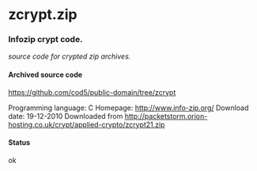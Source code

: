 # zcrypt.zip #

### Infozip crypt code. ###

*source code for crypted zip archives.*

#### Archived source code ####
https://github.com/cod5/public-domain/tree/zcrypt

Programming language: C
Homepage: http://www.info-zip.org/
Download date: 19-12-2010
Downloaded from http://packetstorm.orion-hosting.co.uk/crypt/applied-crypto/zcrypt21.zip

#### Status ####
ok

